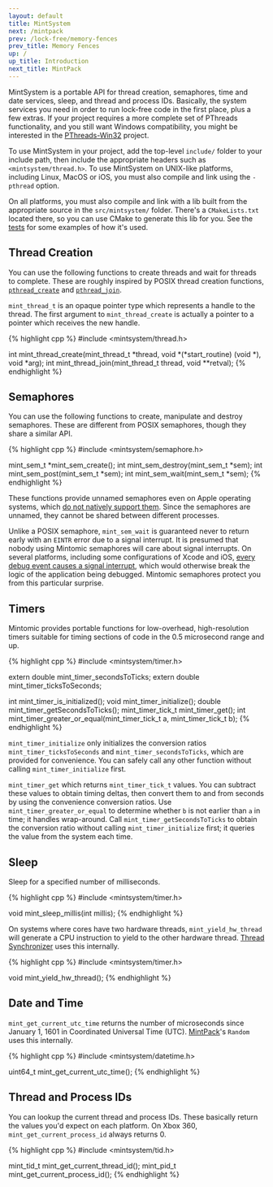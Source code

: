 ```yaml
---
layout: default
title: MintSystem
next: /mintpack
prev: /lock-free/memory-fences
prev_title: Memory Fences
up: /
up_title: Introduction
next_title: MintPack
---
```


MintSystem is a portable API for thread creation, semaphores, time and date services, sleep, and thread and process IDs. Basically, the system services you need in order to run lock-free code in the first place, plus a few extras. If your project requires a more complete set of PThreads functionality, and you still want Windows compatibility, you might be interested in the [PThreads-Win32](http://sourceware.org/pthreads-win32/) project.

To use MintSystem in your project, add the top-level `include/` folder to your include path, then include the appropriate headers such as `<mintsystem/thread.h>`. To use MintSystem on UNIX-like platforms, including Linux, MacOS or iOS, you must also compile and link using the `-pthread` option.

On all platforms, you must also compile and link with a lib built from the appropriate source in the `src/mintsystem/` folder. There's a `CMakeLists.txt` located there, so you can use CMake to generate this lib for you. See the [tests](/tests) for some examples of how it's used.

## Thread Creation

You can use the following functions to create threads and wait for threads to complete. These are roughly inspired by POSIX thread creation functions, [`pthread_create`](http://www.kernel.org/doc/man-pages/online/pages/man3/pthread_create.3.html) and [`pthread_join`](http://www.kernel.org/doc/man-pages/online/pages/man3/pthread_join.3.html).

`mint_thread_t` is an opaque pointer type which represents a handle to the thread. The first argument to `mint_thread_create` is actually a pointer to a pointer which receives the new handle.

{% highlight cpp %}
#include <mintsystem/thread.h>

int mint_thread_create(mint_thread_t *thread, void *(*start_routine) (void *), void *arg);
int mint_thread_join(mint_thread_t thread, void **retval);
{% endhighlight %}

## Semaphores

You can use the following functions to create, manipulate and destroy semaphores. These are different from POSIX semaphores, though they share a similar API.

{% highlight cpp %}
#include <mintsystem/semaphore.h>

mint_sem_t *mint_sem_create();
int mint_sem_destroy(mint_sem_t *sem);
int mint_sem_post(mint_sem_t *sem);
int mint_sem_wait(mint_sem_t *sem);
{% endhighlight %}

These functions provide unnamed semaphores even on Apple operating systems, which [do not natively support them](http://www.cocos2d-x.org/boards/6/topics/10583). Since the semaphores are unnamed, they cannot be shared between different processes.

Unlike a POSIX semaphore, `mint_sem_wait` is guaranteed never to return early with an `EINTR` error due to a signal interrupt. It is presumed that nobody using Mintomic semaphores will care about signal interrupts. On several platforms, including some configurations of Xcode and iOS, [every debug event causes a signal interrupt](http://stackoverflow.com/questions/2013181/gdb-causes-sem-wait-to-fail-with-eintr-error), which would otherwise break the logic of the application being debugged. Mintomic semaphores protect you from this particular surprise.

## Timers

Mintomic provides portable functions for low-overhead, high-resolution timers suitable for timing sections of code in the 0.5 microsecond range and up.

{% highlight cpp %}
#include <mintsystem/timer.h>

extern double mint_timer_secondsToTicks;
extern double mint_timer_ticksToSeconds;

int mint_timer_is_initialized();
void mint_timer_initialize();
double mint_timer_getSecondsToTicks();
mint_timer_tick_t mint_timer_get();
int mint_timer_greater_or_equal(mint_timer_tick_t a, mint_timer_tick_t b);
{% endhighlight %}

`mint_timer_initialize` only initializes the conversion ratios `mint_timer_ticksToSeconds` and `mint_timer_secondsToTicks`, which are provided for convenience. You can safely call any other function without calling `mint_timer_initialize` first.

`mint_timer_get` which returns `mint_timer_tick_t` values. You can subtract these values to obtain timing deltas, then convert them to and from seconds by using the convenience conversion ratios. Use `mint_timer_greater_or_equal` to determine whether `b` is not earlier than `a` in time; it handles wrap-around. Call `mint_timer_getSecondsToTicks` to obtain the conversion ratio without calling `mint_timer_initialize` first; it queries the value from the system each time.

## Sleep

Sleep for a specified number of milliseconds.

{% highlight cpp %}
#include <mintsystem/timer.h>

void mint_sleep_millis(int millis);
{% endhighlight %}

On systems where cores have two hardware threads, `mint_yield_hw_thread` will generate a CPU instruction to yield to the other hardware thread. [Thread Synchronizer](/mintpack) uses this internally.

{% highlight cpp %}
#include <mintsystem/timer.h>

void mint_yield_hw_thread();
{% endhighlight %}

## Date and Time

`mint_get_current_utc_time` returns the number of microseconds since January 1, 1601 in Coordinated Universal Time (UTC). [MintPack](/mintpack)'s `Random` uses this internally.

{% highlight cpp %}
#include <mintsystem/datetime.h>

uint64_t mint_get_current_utc_time();
{% endhighlight %}

## Thread and Process IDs

You can lookup the current thread and process IDs. These basically return the values you'd expect on each platform. On Xbox 360, `mint_get_current_process_id` always returns 0.

{% highlight cpp %}
#include <mintsystem/tid.h>

mint_tid_t mint_get_current_thread_id();
mint_pid_t mint_get_current_process_id();
{% endhighlight %}

